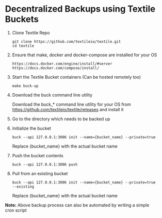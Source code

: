 # Decentralized Backups using Textile Buckets

1) Clone Textile Repo
   ```
   git clone https://github.com/textileio/textile.git
   cd textile
   ```
          
2) Ensure that make, docker and docker-compose are installed for your OS

   ```
   https://docs.docker.com/engine/install/#server
   https://docs.docker.com/compose/install/
   ```
          
3) Start the Textile Bucket containers (Can be hosted remotely too)
   ```
   make buck-up
   ```

4) Download the buck command line utility 

   Download the buck_* command line utility for your OS from https://github.com/textileio/textile/releases and install it

5) Go to the directory which needs to be backed up

6) Initialize the bucket

   ```
   buck --api 127.0.0.1:3006 init --name={bucket_name} --private=true
   ```
   
   Replace {bucket_name} with the actual bucket name

7) Push the bucket contents

   ```
   buck --api 127.0.0.1:3006 push
   ```

8) Pull from an existing bucket

   ```
   buck --api 127.0.0.1:3006 init --name={bucket_name} --private=true --existing
   ```
   
   Replace {bucket_name} with the actual bucket name
   
          
          
**Note:** Above backup process can also be automated by writing a simple cron script
